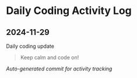 # Daily Coding Activity Log

## 2024-11-29

Daily coding update

> Keep calm and code on!

*Auto-generated commit for activity tracking*
